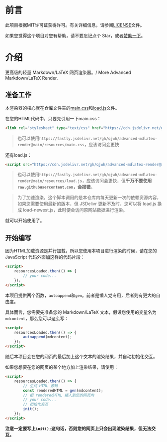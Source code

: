 # 前言

此项目根据MIT许可证获得许可。有关详细信息，请参阅[LICENSE](LICENSE)文件。

如果您觉得这个项目对您有帮助，请不要忘记点个 Star，或者[赞助一下](https://afdian.com/a/qjwh_mingyueye)。

# 介绍

更高级的轻量 Markdown/LaTeX 网页渲染器。/ More Advanced Markdown/LaTeX Render.

## 准备工作

本渲染器的核心就在仓库文件夹的[main.css](resources/main.css)和[load.js](resources/load.js)文件。

在您的HTML代码中，只要先引用一下main.css：

```html
<link rel="stylesheet" type="text/css" href="https://cdn.jsdelivr.net/gh/qjwh/advanced-mdlatex-render@main/resources/main.css">
```

> 也可以使用`https://fastly.jsdelivr.net/gh/qjwh/advanced-mdlatex-render@main/resources/main.css`，应该访问会更快

还有load.js：

```html
<script src="https://cdn.jsdelivr.net/gh/qjwh/advanced-mdlatex-render@main/resources/load.js" crossorigin="anonymous"></script>
```

> 也可以使用`https://fastly.jsdelivr.net/gh/qjwh/advanced-mdlatex-render@main/resources/load.js`，应该访问会更快，但**千万不要使用`raw.githubusercontent.com`，会报错**。

> 为了加速渲染，这个脚本调用的是本仓库内每天更新一次的依赖资源内容，如果您需要使用最新的版本，但 JSDelivr 更新不及时，您可以将 load.js 换成 load-newest.js，此时便会访问原网站数据进行渲染。

就可以开始使用了。

## 开始编写

因为HTML加载资源是并行加载，所以您使用本项目进行渲染的时候，请在您的 JavaScript 代码外面加这样的代码片段：

```html
<script>
    resourcesLoaded.then(() => {
        // your code...
    });
</script>
```

本项目提供两个函数，`autoappend`和`gen`。前者是懒人党专用，后者则有更大的自由度。

具体而言，您需要先准备您的 Markdown/LaTeX 文本，假设您使用的变量名为`mdcontent`，那么您可以这么写：

```html
<script>
    resourcesLoaded.then(() => {
        autoappend(mdcontent);
    });
</script>
```

随后本项目会在您的网页的最后加上这个文本的渲染结果，并自动初始化交互。

如果您想要在您的网页的某个地方加上渲染结果，请使用：

```html
<script>
    resourcesLoaded.then(() => {
        // 生成 HTML 源码
        const renderedHTML = gen(mdcontent);
        // 把 renderedHTML 插入到您的网页内
        // your code...
        // 初始化交互
        init();
    });
</script>
```

**注意一定要写上`init();`这句话，否则您的网页上只会出现渲染结果，但无法交互。**
